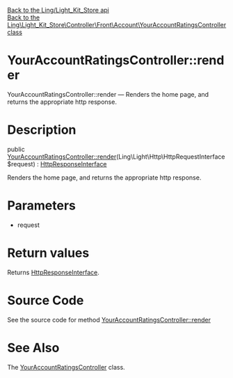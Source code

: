[Back to the Ling/Light_Kit_Store api](https://github.com/lingtalfi/Light_Kit_Store/blob/master/doc/api/Ling/Light_Kit_Store.md)<br>
[Back to the Ling\Light_Kit_Store\Controller\Front\Account\YourAccountRatingsController class](https://github.com/lingtalfi/Light_Kit_Store/blob/master/doc/api/Ling/Light_Kit_Store/Controller/Front/Account/YourAccountRatingsController.md)


YourAccountRatingsController::render
================



YourAccountRatingsController::render — Renders the home page, and returns the appropriate http response.




Description
================


public [YourAccountRatingsController::render](https://github.com/lingtalfi/Light_Kit_Store/blob/master/doc/api/Ling/Light_Kit_Store/Controller/Front/Account/YourAccountRatingsController/render.md)(Ling\Light\Http\HttpRequestInterface $request) : [HttpResponseInterface](https://github.com/lingtalfi/Light/blob/master/doc/api/Ling/Light/Http/HttpResponseInterface.md)




Renders the home page, and returns the appropriate http response.




Parameters
================


- request

    


Return values
================

Returns [HttpResponseInterface](https://github.com/lingtalfi/Light/blob/master/doc/api/Ling/Light/Http/HttpResponseInterface.md).








Source Code
===========
See the source code for method [YourAccountRatingsController::render](https://github.com/lingtalfi/Light_Kit_Store/blob/master/Controller/Front/Account/YourAccountRatingsController.php#L24-L27)


See Also
================

The [YourAccountRatingsController](https://github.com/lingtalfi/Light_Kit_Store/blob/master/doc/api/Ling/Light_Kit_Store/Controller/Front/Account/YourAccountRatingsController.md) class.



